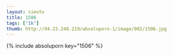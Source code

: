 ```yaml
--- 
layout: sieutv
title: 1506
tags: ["1k"]
thumb: http://94.23.248.219/absoluporn-1/image/002/1506.jpg
---
```

{% include absoluporn key="1506" %} 
